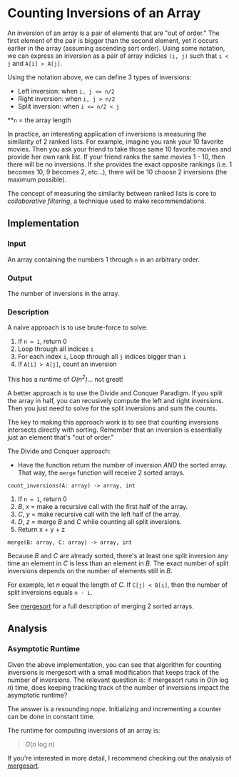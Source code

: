 # Counting Inversions of an Array

An inversion of an array is a pair of elements that are "out of order." The
first element of the pair is bigger than the second element, yet it occurs
earlier in the array (assuming ascending sort order). Using some notation, we
can express an inversion as a pair of array indicies `(i, j)` such that `i < j`
and `A[i] > A[j]`.

Using the notation above, we can define 3 types of inversions:
- Left inversion: when `i, j <= n/2`
- Right inversion: when `i, j > n/2` 
- Split inversion: when `i <= n/2 < j`

**`n` = the array length

In practice, an interesting application of inversions is measuring the
similarity of 2 ranked lists. For example, imagine you rank your 10 favorite
movies. Then you ask your friend to take those same 10 favorite movies and
provide her own rank list. If your friend ranks the same movies 1 - 10, then
there will be no inversions. If she provides the exact opposite rankings (i.e. 1
becomes 10, 9 becomes 2, etc...), there will be 10 choose 2 inversions (the
maximum possible).

The concept of measuring the similarity between ranked lists is core to
*collaborative filtering*, a technique used to make recommendations.

## Implementation 

### Input

An array containing the numbers 1 through `n` in an arbitrary order.

### Output

The number of inversions in the array. 

### Description 

A naive approach is to use brute-force to solve:
1. If `n = 1`, return 0
2. Loop through all indices `i`
3. For each index `i`, Loop through all `j` indices bigger than `i`
4. If `A[i] > A[j]`, count an inversion

This has a runtime of *O(n<sup>2</sup>)*... not great!

A better approach is to use the Divide and Conquer Paradigm. If you split the
array in half, you can recusively compute the left and right inversions. Then
you just need to solve for the split inversions and sum the counts.

The key to making this approach work is to see that counting inversions
intersects directly with sorting. Remember that an inversion is essentially
just an element that's "out of order."

The Divide and Conquer approach:
- Have the function return the number of inversion *AND* the sorted array. That
  way, the `merge` function will receive 2 sorted arrays.

`count_inversions(A: array) -> array, int`
1. If `n = 1`, return 0
2. *B*, *x* = make a recursive call with the first half of the array.
3. *C*, *y* = make recursive call with the left half of the array.
4. *D*, *z* = merge *B* and *C* while counting all split inversions. 
5. Return x + y + z


`merge(B: array, C: array) -> array, int`

Because *B* and *C* are already sorted, there's at least one split inversion any
time an element in *C* is less than an element in *B*. The exact number of split
inversions depends on the number of elements still in *B*.

For example, let *n* equal the length of *C*. If `C[j] < B[i]`, then the number
of split inversions equals `n - i`.

See [mergesort](/algorithms_mixtape/mergesort) for a full description of merging
2 sorted arrays.

## Analysis

### Asymptotic Runtime

Given the above implementation, you can see that algorithm for counting
inversions is mergesort with a small modification that keeps track of the number
of inversions. The relevant question is: if mergesort runs in *O*(*n* log *n*)
time, does keeping tracking track of the number of inversions impact the
asymptotic runtime?

The answer is a resounding *nope*. Initializing and incrementing a counter can be done
in constant time.

The runtime for computing inversions of an array is:

> *O*(*n* log *n*) 

If you're interested in more detail, I recommend checking out the analysis of
[mergesort](/algorithms_mixtape/mergesort).